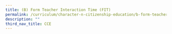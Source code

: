 ```yaml
---
title: (B) Form Teacher Interaction Time (FIT)
permalink: /curriculum/character-n-citizenship-education/b-form-teacher-interaction-time-fit
description: ""
third_nav_title: CCE
---
```

